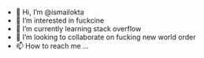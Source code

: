 - 👋 Hi, I’m @ismailokta
- 👀 I’m interested in fuckcine
- 🌱 I’m currently learning stack overflow
- 💞️ I’m looking to collaborate on fucking new world order 
- 📫 How to reach me ...

<!---
ismailokta/ismailokta is a ✨ special ✨ repository because its `README.md` (this file) appears on your GitHub profile.
You can click the Preview link to take a look at your changes.
--->
